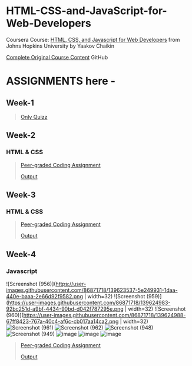 # HTML-CSS-and-JavaScript-for-Web-Developers
Coursera Course: <a href="https://www.coursera.org/learn/html-css-javascript-for-web-developers/">HTML, CSS, and Javascript for Web Developers</a> from Johns Hopkins University by Yaakov Chaikin

<a href="https://github.com/jhu-ep-coursera/fullstack-course4">Complete Original Course Content</a> GitHub

# ASSIGNMENTS here -

## Week-1
> <a href="https://github.com/souvikmajumder26/HTML-CSS-and-JavaScript-for-Web-Developers/tree/main/Week-1#readme" target="_blank">Only Quizz</a>

## Week-2
### HTML & CSS
> <a href="https://github.com/souvikmajumder26/HTML-CSS-and-JavaScript-for-Web-Developers/tree/main/Week-2" target="_blank">Peer-graded Coding Assignment</a>
> 
> <a href="https://souvikmajumder26.github.io/HTML-CSS-and-JavaScript-for-Web-Developers/Week-2/" target="_blank">Output</a>

## Week-3
### HTML & CSS
> <a href="https://github.com/souvikmajumder26/HTML-CSS-and-JavaScript-for-Web-Developers/tree/main/Week-3" target="_blank">Peer-graded Coding Assignment</a>
> 
> <a href="https://souvikmajumder26.github.io/HTML-CSS-and-JavaScript-for-Web-Developers/Week-3/" target="_blank">Output</a>

## Week-4
### Javascript
![Screenshot (956)](https://user-images.githubusercontent.com/86871718/139623537-5e249931-1daa-440e-baaa-2e66d92f9582.png | width=32) ![Screenshot (959)](https://user-images.githubusercontent.com/86871718/139624983-92bc251d-a9bf-4434-90bd-d042f787295e.png | width=32) ![Screenshot (960)](https://user-images.githubusercontent.com/86871718/139624988-67ff8423-767a-40c4-af6c-cb017aa14ca2.png | width=32)
![Screenshot (961)](https://user-images.githubusercontent.com/86871718/139624994-f7005f9d-3022-4cb6-a800-272ebe11aa19.png)
![Screenshot (962)](https://user-images.githubusercontent.com/86871718/139624950-790f08af-d142-4101-bad8-3e629533faa6.png)
![Screenshot (948)](https://user-images.githubusercontent.com/86871718/139626758-f90e93b1-b0ec-4357-9ef2-9e3fc91fe300.png)
![Screenshot (949)](https://user-images.githubusercontent.com/86871718/139626782-047bd439-b635-4503-a001-070333d577ba.png)
![image](https://user-images.githubusercontent.com/86871718/139625262-8096cfa4-b6c1-4f30-ab1d-61424577b0c0.png)
![image](https://user-images.githubusercontent.com/86871718/139625481-4c908239-f8a4-4583-af7b-b4ef37e2e340.png)
![image](https://user-images.githubusercontent.com/86871718/139626620-b8b4eef1-f91d-4a9c-8c52-237e7144c366.png)

> <a href="https://github.com/souvikmajumder26/HTML-CSS-and-JavaScript-for-Web-Developers/tree/main/Week-4" target="_blank">Peer-graded Coding Assignment</a>
> 
> <a href="https://souvikmajumder26.github.io/HTML-CSS-and-JavaScript-for-Web-Developers/Week-4/" target="_blank">Output</a>
